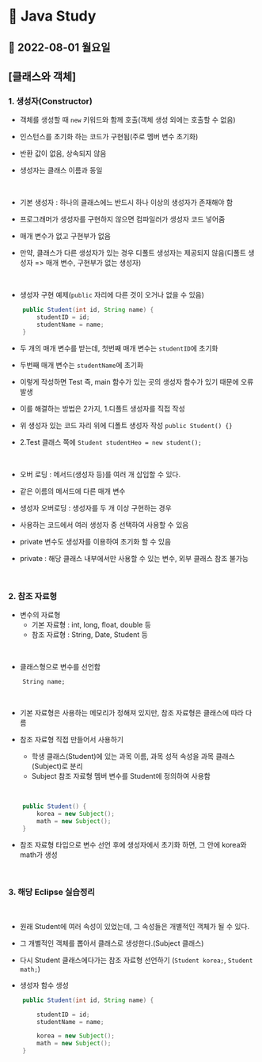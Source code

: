 # 📌 Java Study

## 🔸 2022-08-01 월요일

## [클래스와 객체]

### 1. 생성자(Constructor)

- 객체를 생성할 때 `new` 키워드와 함께 호출(객체 생성 외에는 호출할 수 없음)

- 인스턴스를 초기화 하는 코드가 구현됨(주로 멤버 변수 초기화)

- 반환 값이 없음, 상속되지 않음

- 생성자는 클래스 이름과 동일

<br>

- 기본 생성자 : 하나의 클래스에느 반드시 하나 이상의 생성자가 존재해야 함

- 프로그래머가 생성자를 구현하지 않으면 컴파일러가 생성자 코드 넣어줌

- 매개 변수가 없고 구현부가 없음

- 만약, 클래스가 다른 생성자가 있는 경우 디폴트 생성자는 제공되지 않음(디폴트 생성자 => 매개 변수, 구현부가 없는 생성자)

<br>

- 생성자 구현 예제(`public` 자리에 다른 것이 오거나 없을 수 있음)

```java
    public Student(int id, String name) {
        studentID = id;
        studentName = name;
    }
```

- 두 개의 매개 변수를 받는데, 첫번째 매개 변수는 `studentID`에 초기화

- 두번째 매개 변수는 `studentName`에 초기화

- 이렇게 작성하면 Test 즉, main 함수가 있는 곳의 생성자 함수가 있기 때문에 오류 발생

- 이를 해결하는 방법은 2가지, 1.디폴트 생성자를 직접 작성

- 위 생성자 있는 코드 자리 위에 디폴트 생성자 작성 `public Student() {}`

- 2.Test 클래스 쪽에 `Student studentHeo = new student();`

<br>

- 오버 로딩 : 메서드(생성자 등)를 여러 개 삽입할 수 있다.

- 같은 이름의 메서드에 다른 매개 변수

- 생성자 오버로딩 : 생성자를 두 개 이상 구현하는 경우

- 사용하는 코드에서 여러 생성자 중 선택하여 사용할 수 있음

- private 변수도 생성자를 이용하여 초기화 할 수 있음

- private : 해당 클래스 내부에서만 사용할 수 있는 변수, 외부 클래스 참조 불가능

<br>

### 2. 참조 자료형

- 변수의 자료형
  - 기본 자료형 : int, long, float, double 등
  - 참조 자료형 : String, Date, Student 등

<br>

- 클래스형으로 변수를 선언함

```
    String name;
```

<br>

- 기본 자료형은 사용하는 메모리가 정해져 있지만, 참조 자료형은 클래스에 따라 다름

- 참조 자료형 직접 만들어서 사용하기
  - 학생 클래스(Student)에 있는 과목 이름, 과목 성적 속성을 과목 클래스(Subject)로 분리
  - Subject 참조 자료형 멤버 변수를 Student에 정의하여 사용함

<br>

```java
    public Student() {
		korea = new Subject();
		math = new Subject();
	}
```

- 참조 자료형 타입으로 변수 선언 후에 생성자에서 초기화 하면, 그 안에 korea와 math가 생성

<br>

### 3. 해당 Eclipse 실습정리

<br>

- 원래 Student에 여러 속성이 있었는데, 그 속성들은 개별적인 객체가 될 수 있다.

- 그 개별적인 객체를 뽑아서 클래스로 생성한다.(Subject 클래스)

- 다시 Student 클래스에다가는 참조 자료형 선언하기
  (`Student korea;`, `Student math;`)

- 생성자 함수 생성

```java
    public Student(int id, String name) {

		studentID = id;
		studentName = name;

		korea = new Subject();
		math = new Subject();
	}
```
